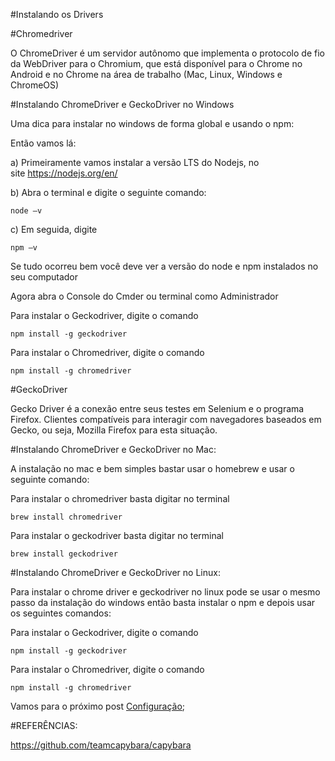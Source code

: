 #Instalando os Drivers


#Chromedriver

O ChromeDriver é um servidor autônomo que implementa o protocolo de fio da WebDriver para o Chromium, que está disponível para o Chrome no Android e no Chrome na área de trabalho (Mac, Linux, Windows e ChromeOS)

#Instalando ChromeDriver e GeckoDriver no Windows 

Uma dica para instalar no windows de forma global e usando o npm:

Então vamos lá:

a) Primeiramente vamos instalar a versão LTS do Nodejs, no site https://nodejs.org/en/

b) Abra o terminal e digite o seguinte comando: 

```
node –v
```

c) Em seguida, digite

```
npm –v
```

Se tudo ocorreu bem você deve ver a versão do node e npm instalados no seu computador

Agora abra o Console do Cmder ou terminal como Administrador

Para instalar o Geckodriver, digite o comando 

```
npm install -g geckodriver
```

Para instalar o Chromedriver, digite o comando 

```
npm install -g chromedriver
```

#GeckoDriver

Gecko Driver é a conexão entre seus testes em Selenium e o programa Firefox. Clientes compatíveis para interagir com navegadores baseados em Gecko, ou seja, Mozilla Firefox para esta situação.

#Instalando ChromeDriver e GeckoDriver no Mac:

A instalação no mac e bem simples bastar usar o homebrew e usar o seguinte comando: 

Para instalar o chromedriver basta digitar no terminal

```
brew install chromedriver
```

Para instalar o geckodriver basta digitar no terminal

```
brew install geckodriver
```

#Instalando ChromeDriver e GeckoDriver no Linux:

Para instalar o chrome driver e geckodriver no linux pode se usar o mesmo passo da instalação do windows então basta instalar o npm e depois usar os seguintes comandos:

Para instalar o Geckodriver, digite o comando 

```
npm install -g geckodriver
```

Para instalar o Chromedriver, digite o comando 

```
npm install -g chromedriver
```

Vamos para o próximo post [Configuração](https://github.com/brunobatista25/best_archer/blob/master/tests/Capybara/03-configurando_projeto.md);

#REFERÊNCIAS:

https://github.com/teamcapybara/capybara